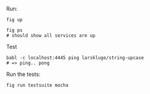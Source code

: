 Run:

```
fig up

fig ps
# should show all services are up
```

Test
```
babl -c localhost:4445 ping larskluge/string-upcase
# => ping.. pong
```

Run the tests:
```
fig run testsuite mocha
```
